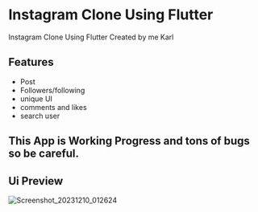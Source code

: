 # Instagram Clone Using Flutter

Instagram Clone Using Flutter
Created by me Karl

## Features
- Post
- Followers/following
- unique UI
- comments and likes
- search user

## This App is Working Progress and tons of bugs so be careful.

## Ui Preview
![Screenshot_20231210_012624](https://github.com/karlmacas29/igclone-flutter/assets/83496597/f13ee3a1-aa4b-4dd6-9a09-f31cc42b8265)

